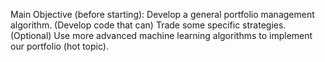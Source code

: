 Main Objective (before starting): 
  Develop a general portfolio management algorithm.
  (Develop code that can) Trade some specific strategies.
  (Optional) Use more advanced machine learning algorithms to implement our portfolio (hot topic).
